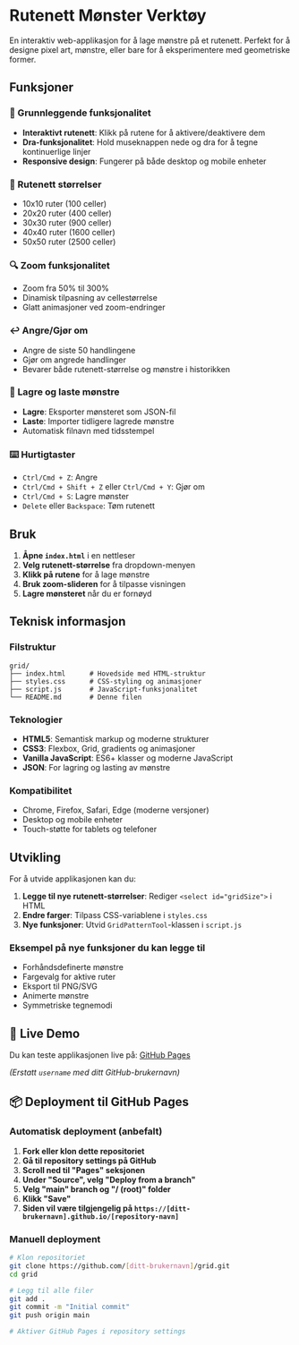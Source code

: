 # Rutenett Mønster Verktøy

En interaktiv web-applikasjon for å lage mønstre på et rutenett. Perfekt for å designe pixel art, mønstre, eller bare for å eksperimentere med geometriske former.

## Funksjoner

### 🎯 Grunnleggende funksjonalitet

- **Interaktivt rutenett**: Klikk på rutene for å aktivere/deaktivere dem
- **Dra-funksjonalitet**: Hold museknappen nede og dra for å tegne kontinuerlige linjer
- **Responsive design**: Fungerer på både desktop og mobile enheter

### 📐 Rutenett størrelser

- 10x10 ruter (100 celler)
- 20x20 ruter (400 celler)
- 30x30 ruter (900 celler)
- 40x40 ruter (1600 celler)
- 50x50 ruter (2500 celler)

### 🔍 Zoom funksjonalitet

- Zoom fra 50% til 300%
- Dinamisk tilpasning av cellestørrelse
- Glatt animasjoner ved zoom-endringer

### ↩️ Angre/Gjør om

- Angre de siste 50 handlingene
- Gjør om angrede handlinger
- Bevarer både rutenett-størrelse og mønstre i historikken

### 💾 Lagre og laste mønstre

- **Lagre**: Eksporter mønsteret som JSON-fil
- **Laste**: Importer tidligere lagrede mønstre
- Automatisk filnavn med tidsstempel

### ⌨️ Hurtigtaster

- `Ctrl/Cmd + Z`: Angre
- `Ctrl/Cmd + Shift + Z` eller `Ctrl/Cmd + Y`: Gjør om
- `Ctrl/Cmd + S`: Lagre mønster
- `Delete` eller `Backspace`: Tøm rutenett

## Bruk

1. **Åpne `index.html`** i en nettleser
2. **Velg rutenett-størrelse** fra dropdown-menyen
3. **Klikk på rutene** for å lage mønstre
4. **Bruk zoom-slideren** for å tilpasse visningen
5. **Lagre mønsteret** når du er fornøyd

## Teknisk informasjon

### Filstruktur

```text
grid/
├── index.html      # Hovedside med HTML-struktur
├── styles.css      # CSS-styling og animasjoner
├── script.js       # JavaScript-funksjonalitet
└── README.md       # Denne filen
```

### Teknologier

- **HTML5**: Semantisk markup og moderne strukturer
- **CSS3**: Flexbox, Grid, gradients og animasjoner
- **Vanilla JavaScript**: ES6+ klasser og moderne JavaScript
- **JSON**: For lagring og lasting av mønstre

### Kompatibilitet

- Chrome, Firefox, Safari, Edge (moderne versjoner)
- Desktop og mobile enheter
- Touch-støtte for tablets og telefoner

## Utvikling

For å utvide applikasjonen kan du:

1. **Legge til nye rutenett-størrelser**: Rediger `<select id="gridSize">` i HTML
2. **Endre farger**: Tilpass CSS-variablene i `styles.css`
3. **Nye funksjoner**: Utvid `GridPatternTool`-klassen i `script.js`

### Eksempel på nye funksjoner du kan legge til

- Forhåndsdefinerte mønstre
- Fargevalg for aktive ruter
- Eksport til PNG/SVG
- Animerte mønstre
- Symmetriske tegnemodi

## 🚀 Live Demo

Du kan teste applikasjonen live på: [GitHub Pages](https://username.github.io/grid)

*(Erstatt `username` med ditt GitHub-brukernavn)*

## 📦 Deployment til GitHub Pages

### Automatisk deployment (anbefalt)

1. **Fork eller klon dette repositoriet**
2. **Gå til repository settings på GitHub**
3. **Scroll ned til "Pages" seksjonen**
4. **Under "Source", velg "Deploy from a branch"**
5. **Velg "main" branch og "/ (root)" folder**
6. **Klikk "Save"**
7. **Siden vil være tilgjengelig på `https://[ditt-brukernavn].github.io/[repository-navn]`**

### Manuell deployment

```bash
# Klon repositoriet
git clone https://github.com/[ditt-brukernavn]/grid.git
cd grid

# Legg til alle filer
git add .
git commit -m "Initial commit"
git push origin main

# Aktiver GitHub Pages i repository settings
```
